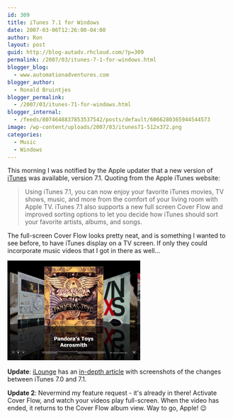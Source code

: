```yaml
---
id: 309
title: iTunes 7.1 for Windows
date: 2007-03-06T12:26:00-04:00
author: Ron
layout: post
guid: http://blog-autadv.rhcloud.com/?p=309
permalink: /2007/03/itunes-7-1-for-windows.html
blogger_blog:
  - www.automationadventures.com
blogger_author:
  - Ronald Bruintjes
blogger_permalink:
  - /2007/03/itunes-71-for-windows.html
blogger_internal:
  - /feeds/8074648837853537542/posts/default/6066280365944544573
image: /wp-content/uploads/2007/03/itunes71-512x372.png
categories:
  - Music
  - Windows
---
```

This morning I was notified by the Apple updater that a new version of [iTunes](http://www.apple.com/support/downloads/itunes71forwindows.html) was available, version 7.1. Quoting from the Apple iTunes website:

> Using iTunes 7.1, you can now enjoy your favorite iTunes movies, TV shows, music, and more from the comfort of your living room with Apple TV. iTunes 7.1 also supports a new full screen Cover Flow and improved sorting options to let you decide how iTunes should sort your favorite artists, albums, and songs.

The full-screen Cover Flow looks pretty neat, and is something I wanted to see before, to have iTunes display on a TV screen. If only they could incorporate music videos that I got in there as well...

![iTunes Cover Flow Pandora's Toys Aerosmith](/wp-content/uploads/2007/03/itunes71-300x225.png)

**Update**: [iLounge](http://ilounge.com/) has an [in-depth article](http://ilounge.com/index.php/articles/comments/instant-expert-secrets-features-of-itunes-71/) with screenshots of the changes between iTunes 7.0 and 7.1.

**Update 2**: Nevermind my feature request - it's already in there! Activate Cover Flow, and watch your videos play full-screen. When the video has ended, it returns to the Cover Flow album view. Way to go, Apple! 😉